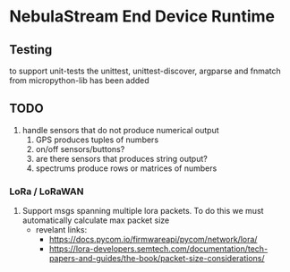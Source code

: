 # NebulaStream End Device Runtime

## Testing
to support unit-tests the unittest, unittest-discover, argparse and fnmatch from micropython-lib has been added


## TODO

1. handle sensors that do not produce numerical output
   1. GPS produces tuples of numbers
   2. on/off sensors/buttons?
   3. are there sensors that produces string output?
   4. spectrums produce rows or matrices of numbers

### LoRa / LoRaWAN
1. Support msgs spanning multiple lora packets. To do this we must automatically calculate max packet size
   - revelant links:
     - https://docs.pycom.io/firmwareapi/pycom/network/lora/
     - https://lora-developers.semtech.com/documentation/tech-papers-and-guides/the-book/packet-size-considerations/
  